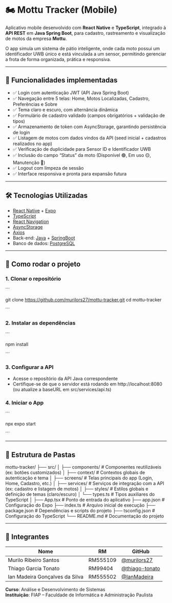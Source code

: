 # 🏍️ Mottu Tracker (Mobile)

Aplicativo mobile desenvolvido com **React Native** e **TypeScript**, integrado à **API REST** em **Java Spring Boot**, para cadastro, rastreamento e visualização de motos da empresa **Mottu**.

O app simula um sistema de pátio inteligente, onde cada moto possui um identificador UWB único e está vinculada a um sensor, permitindo gerenciar a frota de forma organizada, prática e responsiva.


---

## 📱 Funcionalidades implementadas

- ✅ Login com autenticação JWT (API Java Spring Boot)
- ✅ Navegação entre 5 telas: Home, Motos Localizadas, Cadastro, Preferências e Sobre
- ✅ Tema claro e escuro, com alternância dinâmica
- ✅ Formulário de cadastro validado (campos obrigatórios + validação de tipos)
- ✅ Armazenamento de token com AsyncStorage, garantindo persistência de login
- ✅ Listagem de motos com dados vindos da API (seed inicial + cadastros realizados no app)
- ✅ Verificação de duplicidade para Sensor ID e Identificador UWB
- ✅ Inclusão do campo “Status” da moto (Disponível 🟢, Em uso 🟡, Manutenção 🔧)
- ✅ Logout com limpeza de sessão
- ✅ Interface responsiva e pronta para expansão futura

---

## 🛠️ Tecnologias Utilizadas

- [React Native](https://reactnative.dev/) + [Expo](https://expo.dev/)
- [TypeScript](https://www.typescriptlang.org/)
- [React Navigation](https://reactnavigation.org/)
- [AsyncStorage](https://github.com/react-native-async-storage/async-storage)
- [Axios](https://axios-http.com/)
- Back-end: [Java](https://www.java.com/) + [SpringBoot](https://spring.io/projects/spring-boot)  
- Banco de dados: [PostgreSQL](https://www.postgresql.org/)

---

## 🚀 Como rodar o projeto

### 1. Clonar o repositório

´´´

git clone https://github.com/murilors27/mottu-tracker.git
cd mottu-tracker

´´´

### 2. Instalar as dependências

´´´

npm install

´´´

### 3. Configurar a API

- Acesse o repositório da API Java correspondente
- Certifique-se de que o servidor está rodando em http://localhost:8080 (ou atualize a baseURL em src/services/api.ts)

### 4. Iniciar o App

´´´

npx expo start

´´´

---

## 📂 Estrutura de Pastas

mottu-tracker/
├── src/
│ ├── components/ # Componentes reutilizáveis (ex: botões customizados)
│ ├── context/ # Contextos globais de autenticação e tema
│ ├── screens/ # Telas principais do app (Login, Home, Cadastro, etc.)
│ ├── services/ # Serviços de integração com a API (ex: cadastro e listagem de motos)
│ ├── styles/ # Estilos globais e definição de temas (claro/escuro)
│ └── types.ts # Tipos auxiliares do TypeScript
│
├── App.tsx # Ponto de entrada do aplicativo
├── app.json # Configuração do Expo
├── index.ts # Arquivo inicial de execução
├── package.json # Dependências e scripts do projeto
├── tsconfig.json # Configuração do TypeScript
└── README.md # Documentação do projeto

---

## 👥 Integrantes

| Nome                                | RM       | GitHub                                |
|-------------------------------------|----------|----------------------------------------|
| Murilo Ribeiro Santos               | RM555109 | [@murilors27](https://github.com/murilors27) |
| Thiago Garcia Tonato                | RM99404  | [@thiago-tonato](https://github.com/thiago-tonato) |
| Ian Madeira Gonçalves da Silva      | RM555502 | [@IanMadeira](https://github.com/IanMadeira) |

**Curso**: Análise e Desenvolvimento de Sistemas  
**Instituição**: FIAP – Faculdade de Informática e Administração Paulista
